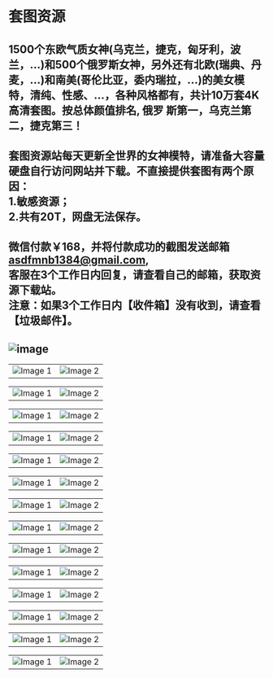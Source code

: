 # 套图资源
1500个东欧气质女神(乌克兰，捷克，匈牙利，波兰，...)和500个俄罗斯女神，另外还有北欧(瑞典、丹
麦，...)和南美(哥伦比亚，委内瑞拉，...)的美女模特，清纯、性感、...，各种风格都有，共计10万套4K高清套图。按总体颜值排名, 俄罗
斯第一，乌克兰第二，捷克第三！<br>
-----------------------------------------------------------------------------------
套图资源站每天更新全世界的女神模特，请准备大容量硬盘自行访问网站并下载。不直接提供套图有两个原因：<br>
1.敏感资源；<br>
2.共有20T，网盘无法保存。<br>
-----------------------------------------------------------------------------------
微信付款￥168，并将付款成功的截图发送邮箱<br>
asdfmnb1384@gmail.com,<br>
客服在3个工作日内回复，请查看自己的邮箱，获取资源下载站。<br>
注意：如果3个工作日内【收件箱】没有收到，请查看【垃圾邮件】。
-----------------------------------------------------------------------------------
![image](https://github.com/anny106/ighost/blob/main/ImagesFolder/0001.jpg)
-----------------------------------------------------------------------------------
<table>
  <tr>
    <td><img src="https://github.com/anny106/ighost/blob/main/ImagesFolder/000001.jpg" alt="Image 1"></td>
    <td><img src="https://github.com/anny106/ighost/blob/main/ImagesFolder/000002.jpg" alt="Image 2"></td>
  </tr>
</table>
<table>
  <tr>
    <td><img src="https://github.com/anny106/ighost/blob/main/ImagesFolder/000003.jpg" alt="Image 1"></td>
    <td><img src="https://github.com/anny106/ighost/blob/main/ImagesFolder/000004.jpg" alt="Image 2"></td>
  </tr>
</table>
<table>
  <tr>
    <td><img src="https://github.com/anny106/ighost/blob/main/ImagesFolder/000005.jpg" alt="Image 1"></td>
    <td><img src="https://github.com/anny106/ighost/blob/main/ImagesFolder/000006.jpg" alt="Image 2"></td>
  </tr>
</table>
<table>
  <tr>
    <td><img src="https://github.com/anny106/ighost/blob/main/ImagesFolder/000007.jpg" alt="Image 1"></td>
    <td><img src="https://github.com/anny106/ighost/blob/main/ImagesFolder/000008.jpg" alt="Image 2"></td>
  </tr>
</table>
<table>
  <tr>
    <td><img src="https://github.com/anny106/ighost/blob/main/ImagesFolder/000009.jpg" alt="Image 1"></td>
    <td><img src="https://github.com/anny106/ighost/blob/main/ImagesFolder/0000010.jpg" alt="Image 2"></td>
  </tr>
</table>
<table>
  <tr>
    <td><img src="https://github.com/anny106/ighost/blob/main/ImagesFolder/0000011.jpg" alt="Image 1"></td>
    <td><img src="https://github.com/anny106/ighost/blob/main/ImagesFolder/0000012.JPG" alt="Image 2"></td>
  </tr>
</table>
<table>
  <tr>
    <td><img src="https://github.com/anny106/ighost/blob/main/ImagesFolder/0000013.jpg" alt="Image 1"></td>
    <td><img src="https://github.com/anny106/ighost/blob/main/ImagesFolder/0000014.jpg" alt="Image 2"></td>
  </tr>
</table>
<table>
  <tr>
    <td><img src="https://github.com/anny106/ighost/blob/main/ImagesFolder/0000015.jpg" alt="Image 1"></td>
    <td><img src="https://github.com/anny106/ighost/blob/main/ImagesFolder/0000016.jpg" alt="Image 2"></td>
  </tr>
</table>
<table>
  <tr>
    <td><img src="https://github.com/anny106/ighost/blob/main/ImagesFolder/0000017.jpg" alt="Image 1"></td>
    <td><img src="https://github.com/anny106/ighost/blob/main/ImagesFolder/0000018.jpg" alt="Image 2"></td>
  </tr>
</table>
<table>
  <tr>
    <td><img src="https://github.com/anny106/ighost/blob/main/ImagesFolder/0000019.jpg" alt="Image 1"></td>
    <td><img src="https://github.com/anny106/ighost/blob/main/ImagesFolder/0000020.jpg" alt="Image 2"></td>
  </tr>
</table>
<table>
  <tr>
    <td><img src="https://github.com/anny106/ighost/blob/main/ImagesFolder/0000021.jpg" alt="Image 1"></td>
    <td><img src="https://github.com/anny106/ighost/blob/main/ImagesFolder/0000022.jpg" alt="Image 2"></td>
  </tr>
</table>
<table>
  <tr>
    <td><img src="https://github.com/anny106/ighost/blob/main/ImagesFolder/0000023.jpg" alt="Image 1"></td>
    <td><img src="https://github.com/anny106/ighost/blob/main/ImagesFolder/0000024.jpg" alt="Image 2"></td>
  </tr>
</table>
<table>
  <tr>
    <td><img src="https://github.com/anny106/ighost/blob/main/ImagesFolder/0000025.jpg" alt="Image 1"></td>
    <td><img src="https://github.com/anny106/ighost/blob/main/ImagesFolder/0000026.jpg" alt="Image 2"></td>
  </tr>
</table>
<table>
  <tr>
    <td><img src="https://github.com/anny106/ighost/blob/main/ImagesFolder/0000027.jpg" alt="Image 1"></td>
    <td><img src="https://github.com/anny106/ighost/blob/main/ImagesFolder/0000028.jpg" alt="Image 2"></td>
  </tr>
</table>













